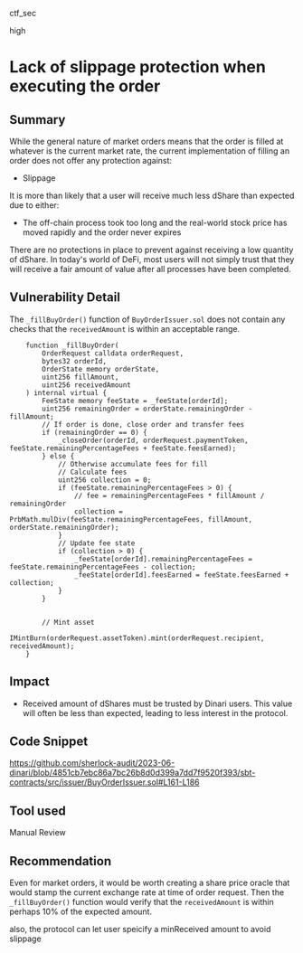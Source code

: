 ctf_sec

high

# Lack of slippage protection when executing the order

## Summary
While the general nature of market orders means that the order is filled at whatever is the current market rate, the current implementation of filling an order does not offer any protection against:

- Slippage

It is more than likely that a user will receive much less dShare than expected due to either:

- The off-chain process took too long and the real-world stock price has moved rapidly and the order never expires

There are no protections in place to prevent against receiving a low quantity of dShare. In today's world of DeFi, most users will not simply trust that they will receive a fair amount of value after all processes have been completed.

## Vulnerability Detail
The `_fillBuyOrder()` function of `BuyOrderIssuer.sol` does not contain any checks that the `receivedAmount` is within an acceptable range.

```solidity
    function _fillBuyOrder(
        OrderRequest calldata orderRequest,
        bytes32 orderId,
        OrderState memory orderState,
        uint256 fillAmount,
        uint256 receivedAmount
    ) internal virtual {
        FeeState memory feeState = _feeState[orderId];
        uint256 remainingOrder = orderState.remainingOrder - fillAmount;
        // If order is done, close order and transfer fees
        if (remainingOrder == 0) {
            _closeOrder(orderId, orderRequest.paymentToken, feeState.remainingPercentageFees + feeState.feesEarned);
        } else {
            // Otherwise accumulate fees for fill
            // Calculate fees
            uint256 collection = 0;
            if (feeState.remainingPercentageFees > 0) {
                // fee = remainingPercentageFees * fillAmount / remainingOrder
                collection = PrbMath.mulDiv(feeState.remainingPercentageFees, fillAmount, orderState.remainingOrder);
            }
            // Update fee state
            if (collection > 0) {
                _feeState[orderId].remainingPercentageFees = feeState.remainingPercentageFees - collection;
                _feeState[orderId].feesEarned = feeState.feesEarned + collection;
            }
        }


        // Mint asset
        IMintBurn(orderRequest.assetToken).mint(orderRequest.recipient, receivedAmount);
    }
```

## Impact
- Received amount of dShares must be trusted by Dinari users. This value will often be less than expected, leading to less interest in the protocol.

## Code Snippet
https://github.com/sherlock-audit/2023-06-dinari/blob/4851cb7ebc86a7bc26b8d0d399a7dd7f9520f393/sbt-contracts/src/issuer/BuyOrderIssuer.sol#L161-L186

## Tool used
Manual Review

## Recommendation
Even for market orders, it would be worth creating a share price oracle that would stamp the current exchange rate at time of order request. Then the `_fillBuyOrder()` function would verify that the `receivedAmount` is within perhaps 10% of the expected amount.

also, the protocol can let user speicify a minReceived amount to avoid slippage